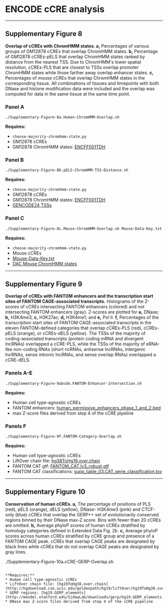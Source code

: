 # ENCODE cCRE analysis

---

## Supplementary Figure 8

**Overlap of cCREs with ChromHMM states. a,** Percentages of various groups of GM12878 cCREs that overlap ChromHMM states. **b,** Percentage of GM12878 cCREs-pELS that overlap ChromHMM states ranked by distance from the nearest TSS. Due to ChromHMM's lower spatial resolution, cCREs-PLS that are closest to TSSs overlap promoter ChromHMM states while those farther away overlap enhancer states. **c,** Percentages of mouse cCREs that overlap ChromHMM states in the corresponding tissue. All combinations of tissues and timepoints with both DNase and histone modification data were included and the overlap was computed for data in the same tissue at the same time point.

### Panel A

```
./Supplementary-Figure-8a.Human-ChromHMM-Overlap.sh
```

**Requires:**
* `choose-majority-chromhmm-state.py`
* GM12878 cCREs
* GM12878 ChromHMM states: [ENCFF001TDH](https://www.encodeproject.org/files/ENCFF001TDH/)


### Panel B

```
./Supplementary-Figure-8b.pELS-ChromHMM-TSS-Distance.sh
```

**Requires:**
* `choose-majority-chromhmm-state.py`
* GM12878 cCREs
* GM12878 ChromHMM states: [ENCFF001TDH](https://www.encodeproject.org/files/ENCFF001TDH/)
* [GENCODE24 TSSs](https://github.com/weng-lab/ENCODE-cCREs/blob/master/Version-2/cCRE-Pipeline/Input-Data/hg38/GENCODE24/TSS.Basic.bed.gz)


### Panel C

```
./Supplementary-Figure-8c.Mouse-ChromHMM-Overlap.sh Mouse-Data-Key.txt
```

**Requires:**
* `choose-majority-chromhmm-state.py`
* Mouse cCREs
* [Mouse-Data-Key.txt](https://github.com/weng-lab/ENCODE-cCREs/blob/master/Version-2/cCRE-Analysis/Input-Data/mm10/DAC-Mouse-ChromHMM/Mouse-Data-Key.txt)
* [DAC Mouse ChromHMM states](https://github.com/weng-lab/ENCODE-cCREs/tree/master/Version-2/cCRE-Analysis/Input-Data/mm10/DAC-Mouse-ChromHMM)

---

## Supplementary Figure 9 

**Overlap of cCREs with FANTOM enhancers and the transcription start sites of FANTOM CAGE-associated transcripts.** Histograms of the Z-scores of cCREs intersecting FANTOM enhancers (colored) and not intersecting FANTOM enhancers (gray). Z-scores are plotted for **a,** DNase; **b,** H3K4me3; **c,** H3K27ac; **d,** H3K4me1; and **e,** Pol II. **f,** Percentages of the transcription start sites of FANTOM CAGE-associated transcripts in the eleven FANTOM-defined categories that overlap cCREs-PLS (red), cCREs-pELS (orange), or cCREs-dELS (yellow). The TSSs of the majority of coding-associated transcripts (protein coding mRNA and divergent lncRNAs) overlapped a cCRE-PLS, while the TSSs of the majority of eRNA-like non-coding RNAs (short ncRNAs, antisense lncRNAs, intergenic lncRNAs, sense intronic lncRNAs, and sense overlap RNAs) overlapped a cCRE-dELS.

### Panels A-E

```
./Supplementary-Figure-9abcde.FANTOM-Enhancer-Intersection.sh
```

**Requires:**
* Human cell type-agnostic cCREs
* FANTOM enhancers: [human_permissive_enhancers_phase_1_and_2.bed](https://fantom.gsc.riken.jp/5/datafiles/latest/extra/Enhancers/human_permissive_enhancers_phase_1_and_2.bed.gz)
* max Z-score files derived from step 4 of the cCRE pipeline


### Panels F

```
./Supplementary-Figure-9f.FANTOM-Category-Overlap.sh
```

**Requires:**
* Human cell type-agnostic cCREs
* LiftOver chain file: [hg38ToHg19.over.chain](http://hgdownload.cse.ucsc.edu/goldenpath/hg38/liftOver/hg38ToHg19.over.chain.gz)
* FANTOM CAT gtf: [FANTOM_CAT.lv3_robust.gtf](https://fantom.gsc.riken.jp/5/suppl/Hon_et_al_2016/data/assembly/lv3_robust/FANTOM_CAT.lv3_robust.gtf.gz)
* FANTOM CAT classifications: [supp_table_03.CAT_gene_classification.tsv](https://fantom.gsc.riken.jp/5/suppl/Hon_et_al_2016/data/supp_table/supp_table_03.CAT_gene_classification.tsv)


---

## Supplementary Figure 10

**Conservation of human cCREs. a,** The percentage of positions of PLS (red), pELS (orange), dELS (yellow), DNase- H3K4me3 (pink) and CTCF-only (blue) cCREs that overlap the GERP++ set of evolutionarily conserved regions binned by their DNase max-Z score. Bins with fewer than 20 cCREs are omitted. **b,** Average phyloP scores of human cCREs stratified by homology categories defined in Extended Data Fig. 2b. **c,** Average phyloP scores across human cCREs stratified by cCRE group and presence of a FANTOM CAGE peak. cCREs that overlap CAGE peaks are designated by black lines while cCREs that do not overlap CAGE peaks are designated by gray lines.


./Supplementary-Figure-10a.cCRE-GERP-Overlap.sh
```

**Requires:**
* Human cell type-agnostic cCREs
* LiftOver chain file: [hg19ToHg38.over.chain](http://hgdownload.cse.ucsc.edu/goldenpath/hg19/liftOver/hg19ToHg38.over.chain.gz)
* GERP regions: [hg19.GERP_elements](http://mendel.stanford.edu/SidowLab/downloads/gerp/hg19.GERP_elements.tar.gz)
* DNase max Z-score files derived from step 4 of the cCRE pipeline

